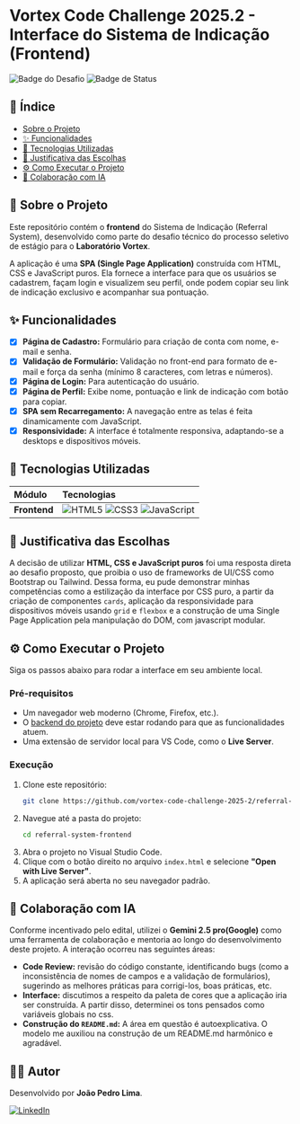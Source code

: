 # Vortex Code Challenge 2025.2 - Interface do Sistema de Indicação (Frontend)

![Badge do Desafio](https://img.shields.io/badge/Desafio-Laborat%C3%B3rio%20Vortex-blue?style=for-the-badge)
![Badge de Status](https://img.shields.io/badge/Status-Conclu%C3%ADdo-brightgreen?style=for-the-badge)

## 📑 Índice

- [Sobre o Projeto](#-sobre-o-projeto)
- [✨ Funcionalidades](#-funcionalidades)
- [🚀 Tecnologias Utilizadas](#-tecnologias-utilizadas)
- [🤔 Justificativa das Escolhas](#-justificativa-das-escolhas)
- [⚙️ Como Executar o Projeto](#️-como-executar-o-projeto)
- [🤝 Colaboração com IA](#-colaboração-com-ia)

## 📖 Sobre o Projeto

Este repositório contém o **frontend** do Sistema de Indicação (Referral System), desenvolvido como parte do desafio técnico do processo seletivo de estágio para o **Laboratório Vortex**.

A aplicação é uma **SPA (Single Page Application)** construída com HTML, CSS e JavaScript puros. Ela fornece a interface para que os usuários se cadastrem, façam login e visualizem seu perfil, onde podem copiar seu link de indicação exclusivo e acompanhar sua pontuação.

## ✨ Funcionalidades

-   [x] **Página de Cadastro:** Formulário para criação de conta com nome, e-mail e senha.
-   [x] **Validação de Formulário:** Validação no front-end para formato de e-mail e força da senha (mínimo 8 caracteres, com letras e números).
-   [x] **Página de Login:** Para autenticação do usuário.
-   [x] **Página de Perfil:** Exibe nome, pontuação e link de indicação com botão para copiar.
-   [x] **SPA sem Recarregamento:** A navegação entre as telas é feita dinamicamente com JavaScript.
-   [x] **Responsividade:** A interface é totalmente responsiva, adaptando-se a desktops e dispositivos móveis.

## 🚀 Tecnologias Utilizadas

| Módulo     | Tecnologias                                                                                                                                                                                                                         |
| :--------- | :---------------------------------------------------------------------------------------------------------------------------------------------------------------------------------------------------------------------------------- |
| **Frontend** | ![HTML5](https://img.shields.io/badge/html5-%23E34F26.svg?style=for-the-badge&logo=html5&logoColor=white) ![CSS3](https://img.shields.io/badge/css3-%231572B6.svg?style=for-the-badge&logo=css3&logoColor=white) ![JavaScript](https://img.shields.io/badge/javascript-%23323330.svg?style=for-the-badge&logo=javascript&logoColor=%23F7DF1E) |

## 🤔 Justificativa das Escolhas

A decisão de utilizar **HTML, CSS e JavaScript puros** foi uma resposta direta ao desafio proposto, que proibia o uso de frameworks de UI/CSS como Bootstrap ou Tailwind. Dessa forma, eu pude demonstrar minhas competências como a estilização da interface por CSS puro, a partir da criação de componentes `cards`, aplicação da responsividade para dispositivos móveis usando `grid` e `flexbox` e a construção de uma Single Page Application pela manipulação do DOM, com javascript modular.

## ⚙️ Como Executar o Projeto

Siga os passos abaixo para rodar a interface em seu ambiente local.

### Pré-requisitos

-   Um navegador web moderno (Chrome, Firefox, etc.).
-   O [backend do projeto](https://github.com/vortex-code-challenge-2025-2/referral-system-backend) deve estar rodando para que as funcionalidades atuem.
-   Uma extensão de servidor local para VS Code, como o **Live Server**.

### Execução

1.  Clone este repositório:
    ```bash
    git clone https://github.com/vortex-code-challenge-2025-2/referral-system-frontend.git
    ```
2.  Navegue até a pasta do projeto:
    ```bash
    cd referral-system-frontend
    ```
3.  Abra o projeto no Visual Studio Code.
4.  Clique com o botão direito no arquivo `index.html` e selecione **"Open with Live Server"**.
5.  A aplicação será aberta no seu navegador padrão.

## 🤝 Colaboração com IA

Conforme incentivado pelo edital, utilizei o **Gemini 2.5 pro(Google)** como uma ferramenta de colaboração e mentoria ao longo do desenvolvimento deste projeto. A interação ocorreu nas seguintes áreas:

-   **Code Review:** revisão do código constante, identificando bugs (como a inconsistência de nomes de campos e a validação de formulários), sugerindo as melhores práticas para corrigi-los, boas práticas, etc.
-   **Interface:** discutimos a respeito da paleta de cores que a aplicação iria ser construída. A partir disso, determinei os tons pensados como variáveis globais no css.
-   **Construção do `README.md`:** A área em questão é autoexplicativa. O modelo me auxiliou na construção de um README.md harmônico e agradável.

## 👨‍💻 Autor

Desenvolvido por **João Pedro Lima**.

[![LinkedIn](https://img.shields.io/badge/linkedin-%230077B5.svg?style=for-the-badge&logo=linkedin&logoColor=white)](https://www.linkedin.com/in/jo%C3%A3o-pedro-lima-464398222/)
